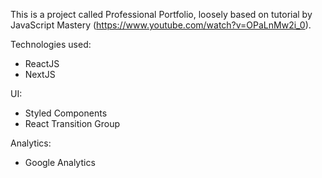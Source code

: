 This is a project called Professional Portfolio, loosely based on tutorial by JavaScript Mastery (https://www.youtube.com/watch?v=OPaLnMw2i_0).

Technologies used:
-   ReactJS
-   NextJS

UI:
-   Styled Components 
-   React Transition Group

Analytics:
-   Google Analytics